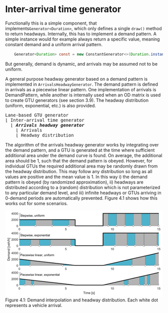 # Inter-arrival time generator

Functionally this is a simple component, that implements`Generator<Duration>`, which only defines a single `draw()` method to return headways. Internally, this has to implement a demand pattern. A simple instance would for example always return a specific value, meaning constant demand and a uniform arrival pattern. 

```java
    Generator<Duration> const = new ConstantGenerator<>(Duration.instantiateSI(2.0));
```

But generally, demand is dynamic, and arrivals may be assumed not to be uniform.

A general purpose headway generator based on a demand pattern is implemented in `ArrivalsHeadwayGenerator`. The demand pattern is defined in arrivals as a piecewise linear pattern. One implementation of arrivals is DemandPattern, while another is internally used when an OD matrix is used to create GTU generators (see section 3.9). The headway distribution (uniform, exponential, etc.) is also provided.

<pre>
Lane-based GTU generator
&lfloor; Inter-arrival time generator
  &lfloor; <b><i>Arrivals headway generator</i></b>
    &lfloor; Arrivals
    &lfloor; Headway distribution
</pre>

The algorithm of the arrivals headway generator works by integrating over the demand pattern, and a GTU is generated at the time where sufficient additional area under the demand curve is found. On average, the additional area should be 1, such that the demand pattern is obeyed. However, for individual GTUs the required additional area may be randomly drawn from the headway distribution. This may follow any distribution so long as all values are positive and the mean value is 1. In this way i) the demand pattern is obeyed (by randomized approximation), ii) headways are distributed according to a (random) distribution which is not parameterized to any particular demand level, and iii) infinite headways or GTUs arriving in 0-demand periods are automatically prevented. Figure 4.1 shows how this works out for some scenarios.

![](../images/OTS_Figure_4.1.png)
Figure 4.1: Demand interpolation and headway distribution. Each white dot represents a vehicle arrival.

